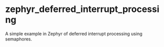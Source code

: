 # zephyr_deferred_interrupt_processing
A simple example in Zephyr of deferred interrupt processing using semaphores.

